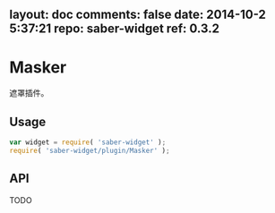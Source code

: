 layout: doc
comments: false
date: 2014-10-2 5:37:21
repo: saber-widget
ref: 0.3.2
---

# Masker

遮罩插件。


## Usage

``` javascript
var widget = require( 'saber-widget' );
require( 'saber-widget/plugin/Masker' );
```

## API

TODO

